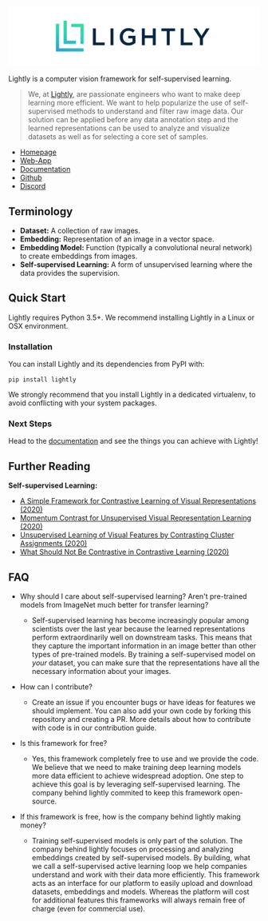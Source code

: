 
![Lightly Logo](docs/logos/lightly_logo_crop.png)

Lightly is a computer vision framework for self-supervised learning.

> We, at [Lightly](https://www.lightly.ai), are passionate engineers who want to make deep learning more efficient. We want to help popularize the use of self-supervised methods to understand and filter raw image data. Our solution can be applied before any data annotation step and the learned representations can be used to analyze and visualize datasets as well as for selecting a core set of samples.

- [Homepage](https://www.lightly.ai)
- [Web-App](https://app.lightly.ai)
- [Documentation](https://www.notion.so/whattolabel/WhatToLabel-Documentation-28e645f5564a453e807d0a384a4e6ea7)
- [Github](https://github.com/lightly-ai/lightly)
- [Discord](https://discord.gg/xvNJW94)

## Terminology
- **Dataset:** A collection of raw images.
- **Embedding:** Representation of an image in a vector space.
- **Embedding Model:** Function (typically a convolutional neural network) to create embeddings from images.
- **Self-supervised Learning:** A form of unsupervised learning where the data provides the supervision.

## Quick Start

Lightly requires Python 3.5+. We recommend installing Lightly in a Linux or OSX environment.

### Installation
You can install Lightly and its dependencies from PyPI with:
```
pip install lightly
```

We strongly recommend that you install Lightly in a dedicated virtualenv, to avoid conflicting with your system packages.

### Next Steps
Head to the [documentation](https://www.notion.so/whattolabel/WhatToLabel-Documentation-28e645f5564a453e807d0a384a4e6ea7) and see the things you can achieve with Lightly!


## Further Reading

**Self-supervised Learning:**
- [A Simple Framework for Contrastive Learning of Visual Representations (2020)](https://arxiv.org/abs/2002.05709)
- [Momentum Contrast for Unsupervised Visual Representation Learning (2020)](https://arxiv.org/abs/1911.05722)
- [Unsupervised Learning of Visual Features by Contrasting Cluster Assignments (2020)](https://arxiv.org/abs/2006.09882)
- [What Should Not Be Contrastive in Contrastive Learning (2020)](https://arxiv.org/abs/2008.05659)

## FAQ

- Why should I care about self-supervised learning? Aren't pre-trained models from ImageNet much better for transfer learning?
  - Self-supervised learning has become increasingly popular among scientists over the last year because the learned representations perform extraordinarily well on downstream tasks. This means that they capture the important information in an image better than other types of pre-trained models. By training a self-supervised model on *your* dataset, you can make sure that the representations have all the necessary information about your images.

- How can I contribute?
  - Create an issue if you encounter bugs or have ideas for features we should implement. You can also add your own code by forking this repository and creating a PR. More details about how to contribute with code is in our contribution guide.

- Is this framework for free?
  - Yes, this framework completely free to use and we provide the code. We believe that
  we need to make training deep learning models more data efficient to achieve widespread adoption. One step to achieve this goal is by leveraging self-supervised learning. The company behind lightly commited to keep this framework open-source.

- If this framework is free, how is the company behind lightly making money?
  - Training self-supervised models is only part of the solution. The company behind lightly focuses on processing and analyzing embeddings created by self-supervised models. 
  By building, what we call a self-supervised active learning loop we help companies understand and work with their data more efficiently. This framework acts as an interface
  for our platform to easily upload and download datasets, embeddings and models. Whereas 
  the platform will cost for additional features this frameworks will always remain free of charge (even for commercial use).